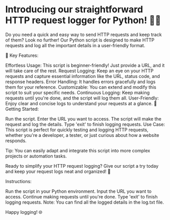 # Introducing our straightforward HTTP request logger for Python! 📝✨

Do you need a quick and easy way to send HTTP requests and keep track of them? Look no further! Our Python script is designed to make HTTP requests and log all the important details in a user-friendly format.

🚀 Key Features:

Effortless Usage: This script is beginner-friendly! Just provide a URL, and it will take care of the rest.
Request Logging: Keep an eye on your HTTP requests and capture essential information like the URL, status code, and response headers.
Error Handling: It handles errors gracefully and logs them for your reference.
Customizable: You can extend and modify this script to suit your specific needs.
Continuous Logging: Keep making requests until you're done, and the script will log them all.
User-Friendly: Enjoy clear and concise logs to understand your requests at a glance.
🔧 Getting Started:

Run the script.
Enter the URL you want to access.
The script will make the request and log the details.
Type 'exit' to finish logging requests.
Use Case: This script is perfect for quickly testing and logging HTTP requests, whether you're a developer, a tester, or just curious about how a website responds.

Tip: You can easily adapt and integrate this script into more complex projects or automation tasks.

Ready to simplify your HTTP request logging? Give our script a try today and keep your request logs neat and organized! 🌟

Instructions:

Run the script in your Python environment.
Input the URL you want to access.
Continue making requests until you're done.
Type 'exit' to finish logging requests.
Note: You can find all the logged details in the log.txt file.

Happy logging! 🌐
